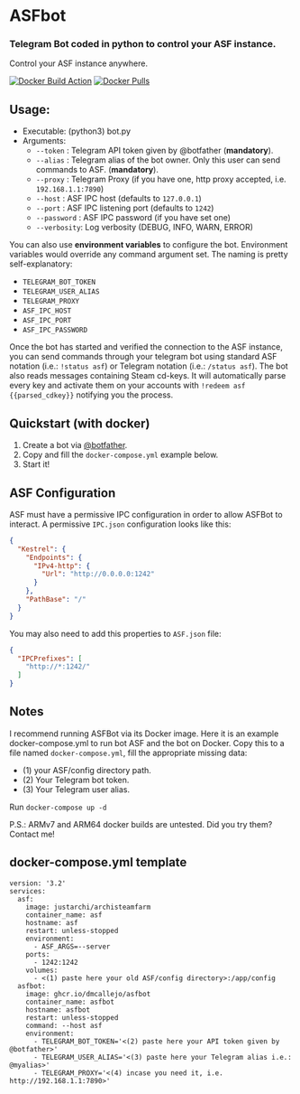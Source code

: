 # ASFbot

### Telegram Bot coded in python to control your ASF instance.
Control your ASF instance anywhere.

[![Docker Build Action](https://github.com/dmcallejo/ASFBot/actions/workflows/docker.yml/badge.svg)](https://github.com/dmcallejo/ASFBot/actions/workflows/docker.yml) [![Docker Pulls](https://img.shields.io/docker/pulls/dmcallejo/asfbot.svg)](https://hub.docker.com/r/dmcallejo/asfbot)

## Usage:
 - Executable: (python3) bot.py
 - Arguments:
   - ```--token``` : Telegram API token given by @botfather (**mandatory**).
   - ```--alias``` : Telegram alias of the bot owner. Only this user can send commands to ASF. (**mandatory**).
   - ```--proxy``` : Telegram Proxy (if you have one, http proxy accepted, i.e. ```192.168.1.1:7890```)
   - ```--host``` : ASF IPC host (defaults to ```127.0.0.1```)
   - ```--port``` : ASF IPC listening port (defaults to ```1242```)
   - ```--password``` : ASF IPC password (if you have set one)
   - ```--verbosity```: Log verbosity (DEBUG, INFO, WARN, ERROR)

You can also use **environment variables** to configure the bot. Environment variables would override any command argument set. The naming is pretty self-explanatory:
   - ```TELEGRAM_BOT_TOKEN```
   - ```TELEGRAM_USER_ALIAS```
   - ```TELEGRAM_PROXY```
   - ```ASF_IPC_HOST```
   - ```ASF_IPC_PORT```
   - ```ASF_IPC_PASSWORD```

Once the bot has started and verified the connection to the ASF instance, you can send commands through your telegram bot using standard ASF notation (i.e.: ```!status asf```) or Telegram notation (i.e.: ```/status asf```). 
The bot also reads messages containing Steam cd-keys. It will automatically parse every key and activate them on your accounts with ```!redeem asf {{parsed_cdkey}}``` notifying you the process.

## Quickstart (with docker)
1. Create a bot via [@botfather](t.me/BotFather).
2. Copy and fill the ```docker-compose.yml``` example below.
3. Start it!

## ASF Configuration
ASF must have a permissive IPC configuration in order to allow ASFBot to interact. A permissive `IPC.json` configuration looks like this:
```json
{
  "Kestrel": {
    "Endpoints": {
      "IPv4-http": {
        "Url": "http://0.0.0.0:1242"
      }
    },
    "PathBase": "/"
  }
}
```

You may also need to add this properties to `ASF.json` file:
```json
{
  "IPCPrefixes": [
    "http://*:1242/"
  ]
}
```

## Notes
I recommend running ASFBot via its Docker image. Here it is an example docker-compose.yml to run bot ASF and the bot on Docker. Copy this to a file named ```docker-compose.yml```, fill the appropriate missing data:
 - (1) your ASF/config directory path.
 - (2) Your Telegram bot token.
 - (3) Your Telegram user alias.

 Run ```docker-compose up -d```

P.S.: ARMv7 and ARM64 docker builds are untested. Did you try them? Contact me!

## docker-compose.yml template
```
version: '3.2'
services:
  asf:
    image: justarchi/archisteamfarm
    container_name: asf
    hostname: asf
    restart: unless-stopped
    environment:
      - ASF_ARGS=--server
    ports:
      - 1242:1242
    volumes:
      - <(1) paste here your old ASF/config directory>:/app/config
  asfbot:
    image: ghcr.io/dmcallejo/asfbot
    container_name: asfbot
    hostname: asfbot
    restart: unless-stopped
    command: --host asf
    environment:
      - TELEGRAM_BOT_TOKEN='<(2) paste here your API token given by @botfather>'
      - TELEGRAM_USER_ALIAS='<(3) paste here your Telegram alias i.e.: @myalias>'
      - TELEGRAM_PROXY='<(4) incase you need it, i.e. http://192.168.1.1:7890>'
```
